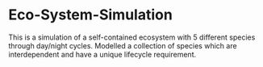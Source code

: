 # Eco-System-Simulation
 
This is a simulation of a self-contained ecosystem with 5 different species through day/night cycles.
Modelled a collection of species which are interdependent and have a unique lifecycle requirement.
